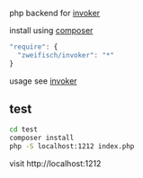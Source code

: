 
php backend for [invoker](https://github.com/zweifisch/invoker)

install using [composer](http://getcomposer.org/)

```javascript
"require": {
  "zweifisch/invoker": "*"
}
```

usage see [invoker](https://github.com/zweifisch/invoker)

## test

```sh
cd test
composer install
php -S localhost:1212 index.php
```

visit http://localhost:1212
